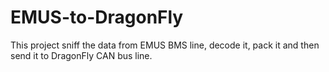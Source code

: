 # EMUS-to-DragonFly

This project sniff the data from EMUS BMS line, decode it, pack it and then send it to DragonFly CAN bus line.
